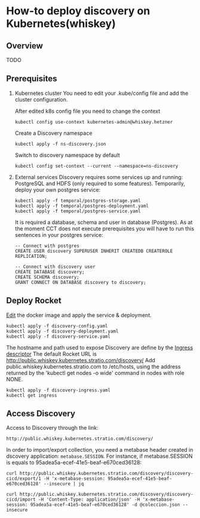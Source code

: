 # How-to deploy discovery on Kubernetes(whiskey)

## Overview

TODO

## Prerequisites

1. Kubernetes cluster
   You need to edit your .kube/config file and add the cluster configuration.

   After edited k8s config file you need to change the context
   ```shell
   kubectl config use-context kubernetes-admin@whiskey.hetzner
   ```

   Create a Discovery namespace
   ```shell
   kubectl apply -f ns-discovery.json
   ```
   Switch to discovery namespace by default
   ```shell
   kubectl config set-context --current --namespace=ns-discovery
   ```

2. External services
   Discovery requires some services up and running: PostgreSQL and HDFS (only required to some features).
   Temporarily, deploy your own postgres service:
    ```shell
    kubectl apply -f temporal/postgres-storage.yaml
    kubectl apply -f temporal/postgres-deployment.yaml
    kubectl apply -f temporal/postgres-service.yaml
    ```

   It is required a database, schema and user in database (Postgres). As at the moment CCT does not execute prerequisites you will have to run this sentences in your postgres service:
    ```roomsql
   -- Connect with postgres
    CREATE USER discovery SUPERUSER INHERIT CREATEDB CREATEROLE REPLICATION;

    -- Connect with discovery user
    CREATE DATABASE discovery;
    CREATE SCHEMA discovery;
    GRANT CONNECT ON DATABASE discovery to discovery;
    ```


## Deploy Rocket

[Edit](./discovery-deployment.yaml) the docker image and apply the service & deployment.
```shell
kubectl apply -f discovery-config.yaml
kubectl apply -f discovery-deployment.yaml
kubectl apply -f discovery-service.yaml
```

The hostname and path used to expose Discovery are define by the [Ingress descriptor](./rocket-ingress.yml)
The default Rocket URL is http://public.whiskey.kubernetes.stratio.com/discovery/
Add public.whiskey.kubernetes.stratio.com to /etc/hosts, using the address returned by the 'kubectl get nodes -o wide' command in nodes with role NONE.

```shell
kubectl apply -f discovery-ingress.yaml
kubectl get ingress
```

## Access Discovery

Access to Discovery through the link:
```
http://public.whiskey.kubernetes.stratio.com/discovery/
```

In order to import/export collection, you need a metabase header created in dscovery application: ``metabase.SESSION``.
For instance, if metabase.SESSION is equals to 95adea5a-ecef-41e5-beaf-e670ced36128:
```shell
curl http://public.whiskey.kubernetes.stratio.com/discovery/discovery-cicd/export/1 -H 'x-metabase-session: 95adea5a-ecef-41e5-beaf-e670ced36128' --insecure | jq

curl http://public.whiskey.kubernetes.stratio.com/discovery/discovery-cicd/import -H 'Content-Type: application/json' -H 'x-metabase-session: 95adea5a-ecef-41e5-beaf-e670ced36128' -d @coleccion.json --insecure
```


